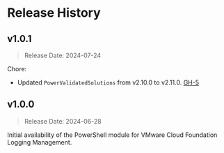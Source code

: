 # Release History

## v1.0.1

> Release Date: 2024-07-24

Chore:

- Updated `PowerValidatedSolutions` from v2.10.0 to v2.11.0. [GH-5](https://github.com/vmware/powershell-module-for-vmware-cloud-foundation-logging-management/pull/5)

## v1.0.0

> Release Date: 2024-06-28

Initial availability of the PowerShell module for VMware Cloud Foundation Logging Management.
